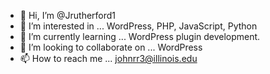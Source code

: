 - 👋 Hi, I’m @Jrutherford1
- 👀 I’m interested in ... WordPress, PHP, JavaScript, Python
- 🌱 I’m currently learning ... WordPress plugin development.
- 💞️ I’m looking to collaborate on ... WordPress
- 📫 How to reach me ... johnrr3@illinois.edu

<!---
Jrutherford1/Jrutherford1 is a ✨ special ✨ repository because its `README.md` (this file) appears on your GitHub profile.
You can click the Preview link to take a look at your changes.
--->
